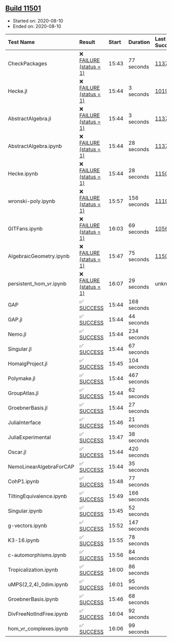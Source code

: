## [Build 11501](https://oscarci.mathematik.uni-kl.de/job/oscar/11501/)

* Started on: 2020-08-10
* Ended on: 2020-08-10

| Test Name    | Result | Start | Duration | Last Success | First Failure |
|:-------------|:-------|:------|:---------|:-------------|:--------------|
| CheckPackages | ❌ [FAILURE (status = 1)](https://oscarci.mathematik.uni-kl.de/job/oscar/11501/artifact/logs/build-11501/CheckPackages.log) | 15:43 | 77 seconds | [11376](https://oscarci.mathematik.uni-kl.de/job/oscar/11376/) | [11377](https://oscarci.mathematik.uni-kl.de/job/oscar/11377/) |
| Hecke.jl | ❌ [FAILURE (status = 1)](https://oscarci.mathematik.uni-kl.de/job/oscar/11501/artifact/logs/build-11501/Hecke.jl.log) | 15:44 | 3 seconds | [10197](https://oscarci.mathematik.uni-kl.de/job/oscar/10197/) | [10198](https://oscarci.mathematik.uni-kl.de/job/oscar/10198/) |
| AbstractAlgebra.jl | ❌ [FAILURE (status = 1)](https://oscarci.mathematik.uni-kl.de/job/oscar/11501/artifact/logs/build-11501/AbstractAlgebra.jl.log) | 15:44 | 3 seconds | [11376](https://oscarci.mathematik.uni-kl.de/job/oscar/11376/) | [11377](https://oscarci.mathematik.uni-kl.de/job/oscar/11377/) |
| AbstractAlgebra.ipynb | ❌ [FAILURE (status = 1)](https://oscarci.mathematik.uni-kl.de/job/oscar/11501/artifact/logs/build-11501/AbstractAlgebra.ipynb.log) | 15:44 | 28 seconds | [11376](https://oscarci.mathematik.uni-kl.de/job/oscar/11376/) | [11377](https://oscarci.mathematik.uni-kl.de/job/oscar/11377/) |
| Hecke.ipynb | ❌ [FAILURE (status = 1)](https://oscarci.mathematik.uni-kl.de/job/oscar/11501/artifact/logs/build-11501/Hecke.ipynb.log) | 15:44 | 28 seconds | [11500](https://oscarci.mathematik.uni-kl.de/job/oscar/11500/) | [11501](https://oscarci.mathematik.uni-kl.de/job/oscar/11501/) |
| wronski-poly.ipynb | ❌ [FAILURE (status = 1)](https://oscarci.mathematik.uni-kl.de/job/oscar/11501/artifact/logs/build-11501/wronski-poly.ipynb.log) | 15:57 | 156 seconds | [11192](https://oscarci.mathematik.uni-kl.de/job/oscar/11192/) | [11193](https://oscarci.mathematik.uni-kl.de/job/oscar/11193/) |
| GITFans.ipynb | ❌ [FAILURE (status = 1)](https://oscarci.mathematik.uni-kl.de/job/oscar/11501/artifact/logs/build-11501/GITFans.ipynb.log) | 16:03 | 69 seconds | [10566](https://oscarci.mathematik.uni-kl.de/job/oscar/10566/) | [10567](https://oscarci.mathematik.uni-kl.de/job/oscar/10567/) |
| AlgebraicGeometry.ipynb | ❌ [FAILURE (status = 1)](https://oscarci.mathematik.uni-kl.de/job/oscar/11501/artifact/logs/build-11501/AlgebraicGeometry.ipynb.log) | 15:47 | 75 seconds | [11500](https://oscarci.mathematik.uni-kl.de/job/oscar/11500/) | [11501](https://oscarci.mathematik.uni-kl.de/job/oscar/11501/) |
| persistent_hom_vr.ipynb | ❌ [FAILURE (status = 1)](https://oscarci.mathematik.uni-kl.de/job/oscar/11501/artifact/logs/build-11501/persistent_hom_vr.ipynb.log) | 16:07 | 29 seconds | unknown | unknown |
| GAP | ✅ [SUCCESS](https://oscarci.mathematik.uni-kl.de/job/oscar/11501/artifact/logs/build-11501/GAP.log) | 15:44 | 168 seconds |  |  |
| GAP.jl | ✅ [SUCCESS](https://oscarci.mathematik.uni-kl.de/job/oscar/11501/artifact/logs/build-11501/GAP.jl.log) | 15:44 | 44 seconds |  |  |
| Nemo.jl | ✅ [SUCCESS](https://oscarci.mathematik.uni-kl.de/job/oscar/11501/artifact/logs/build-11501/Nemo.jl.log) | 15:44 | 234 seconds |  |  |
| Singular.jl | ✅ [SUCCESS](https://oscarci.mathematik.uni-kl.de/job/oscar/11501/artifact/logs/build-11501/Singular.jl.log) | 15:44 | 67 seconds |  |  |
| HomalgProject.jl | ✅ [SUCCESS](https://oscarci.mathematik.uni-kl.de/job/oscar/11501/artifact/logs/build-11501/HomalgProject.jl.log) | 15:45 | 104 seconds |  |  |
| Polymake.jl | ✅ [SUCCESS](https://oscarci.mathematik.uni-kl.de/job/oscar/11501/artifact/logs/build-11501/Polymake.jl.log) | 15:44 | 467 seconds |  |  |
| GroupAtlas.jl | ✅ [SUCCESS](https://oscarci.mathematik.uni-kl.de/job/oscar/11501/artifact/logs/build-11501/GroupAtlas.jl.log) | 15:44 | 62 seconds |  |  |
| GroebnerBasis.jl | ✅ [SUCCESS](https://oscarci.mathematik.uni-kl.de/job/oscar/11501/artifact/logs/build-11501/GroebnerBasis.jl.log) | 15:44 | 27 seconds |  |  |
| JuliaInterface | ✅ [SUCCESS](https://oscarci.mathematik.uni-kl.de/job/oscar/11501/artifact/logs/build-11501/JuliaInterface.log) | 15:46 | 21 seconds |  |  |
| JuliaExperimental | ✅ [SUCCESS](https://oscarci.mathematik.uni-kl.de/job/oscar/11501/artifact/logs/build-11501/JuliaExperimental.log) | 15:47 | 38 seconds |  |  |
| Oscar.jl | ✅ [SUCCESS](https://oscarci.mathematik.uni-kl.de/job/oscar/11501/artifact/logs/build-11501/Oscar.jl.log) | 15:44 | 420 seconds |  |  |
| NemoLinearAlgebraForCAP | ✅ [SUCCESS](https://oscarci.mathematik.uni-kl.de/job/oscar/11501/artifact/logs/build-11501/NemoLinearAlgebraForCAP.log) | 15:44 | 35 seconds |  |  |
| CohP1.ipynb | ✅ [SUCCESS](https://oscarci.mathematik.uni-kl.de/job/oscar/11501/artifact/logs/build-11501/CohP1.ipynb.log) | 15:48 | 77 seconds |  |  |
| TiltingEquivalence.ipynb | ✅ [SUCCESS](https://oscarci.mathematik.uni-kl.de/job/oscar/11501/artifact/logs/build-11501/TiltingEquivalence.ipynb.log) | 15:49 | 166 seconds |  |  |
| Singular.ipynb | ✅ [SUCCESS](https://oscarci.mathematik.uni-kl.de/job/oscar/11501/artifact/logs/build-11501/Singular.ipynb.log) | 15:45 | 52 seconds |  |  |
| g-vectors.ipynb | ✅ [SUCCESS](https://oscarci.mathematik.uni-kl.de/job/oscar/11501/artifact/logs/build-11501/g-vectors.ipynb.log) | 15:52 | 147 seconds |  |  |
| K3-16.ipynb | ✅ [SUCCESS](https://oscarci.mathematik.uni-kl.de/job/oscar/11501/artifact/logs/build-11501/K3-16.ipynb.log) | 15:55 | 78 seconds |  |  |
| c-automorphisms.ipynb | ✅ [SUCCESS](https://oscarci.mathematik.uni-kl.de/job/oscar/11501/artifact/logs/build-11501/c-automorphisms.ipynb.log) | 15:56 | 84 seconds |  |  |
| Tropicalization.ipynb | ✅ [SUCCESS](https://oscarci.mathematik.uni-kl.de/job/oscar/11501/artifact/logs/build-11501/Tropicalization.ipynb.log) | 16:00 | 86 seconds |  |  |
| uMPS(2,2,4)_0dim.ipynb | ✅ [SUCCESS](https://oscarci.mathematik.uni-kl.de/job/oscar/11501/artifact/logs/build-11501/uMPS-2-2-4-_0dim.ipynb.log) | 16:01 | 95 seconds |  |  |
| GroebnerBasis.ipynb | ✅ [SUCCESS](https://oscarci.mathematik.uni-kl.de/job/oscar/11501/artifact/logs/build-11501/GroebnerBasis.ipynb.log) | 15:46 | 68 seconds |  |  |
| DivFreeNotIndFree.ipynb | ✅ [SUCCESS](https://oscarci.mathematik.uni-kl.de/job/oscar/11501/artifact/logs/build-11501/DivFreeNotIndFree.ipynb.log) | 16:04 | 92 seconds |  |  |
| hom_vr_complexes.ipynb | ✅ [SUCCESS](https://oscarci.mathematik.uni-kl.de/job/oscar/11501/artifact/logs/build-11501/hom_vr_complexes.ipynb.log) | 16:06 | 99 seconds |  |  |
